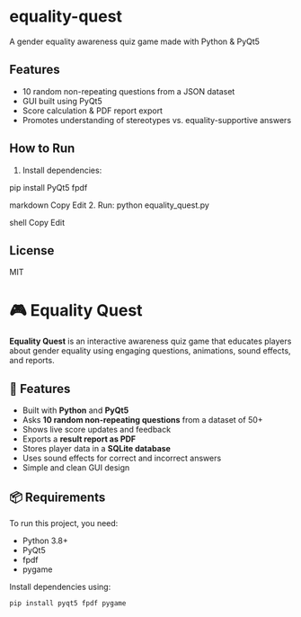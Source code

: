 # equality-quest
A gender equality awareness quiz game made with Python &amp; PyQt5

## Features
- 10 random non-repeating questions from a JSON dataset
- GUI built using PyQt5
- Score calculation & PDF report export
- Promotes understanding of stereotypes vs. equality-supportive answers

## How to Run
1. Install dependencies:

pip install PyQt5 fpdf

markdown
Copy
Edit
2. Run:
python equality_quest.py

shell
Copy
Edit

## License
MIT

# 🎮 Equality Quest

**Equality Quest** is an interactive awareness quiz game that educates players about gender equality using engaging questions, animations, sound effects, and reports.

## 🚀 Features

- Built with **Python** and **PyQt5**
- Asks **10 random non-repeating questions** from a dataset of 50+
- Shows live score updates and feedback
- Exports a **result report as PDF**
- Stores player data in a **SQLite database**
- Uses sound effects for correct and incorrect answers
- Simple and clean GUI design

## 📦 Requirements

To run this project, you need:

- Python 3.8+
- PyQt5
- fpdf
- pygame

Install dependencies using:

```bash
pip install pyqt5 fpdf pygame
